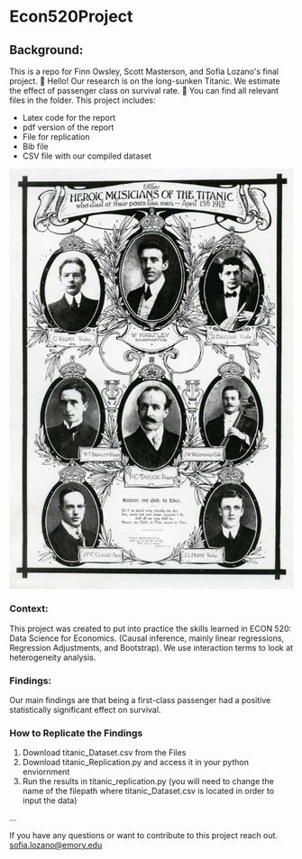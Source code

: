 # Econ520Project
## Background: 
This is a repo for Finn Owsley, Scott Masterson, and Sofia Lozano's final project. :ship: Hello! Our research is on the long-sunken Titanic. We estimate the effect of passenger class on survival rate. :ship: You can find all relevant files in the folder. This project includes: 

- Latex code for the report
- pdf version of the report 
- File for replication
- Bib file
- CSV file with our compiled dataset 

![Alt text](Figures/titanic-musicians_custom-13259031254de7661af92dd1bc1611745848bb27-2.jpg)

### Context: 
This project was created to put into practice the skills learned in ECON 520: Data Science for Economics. (Causal inference, mainly linear regressions, Regression Adjustments, and Bootstrap). 
We use interaction terms to look at heterogeneity analysis. 

### Findings:
Our main findings are that being a first-class passenger had a positive statistically significant effect on survival. 


### How to Replicate the Findings
1. Download titanic_Dataset.csv from the Files
2. Download titanic_Replication.py and access it in your python enviornment
3. Run the results in titanic_replication.py (you will need to change the name of the filepath where titanic_Dataset.csv is located in order to input the data)
   
...

If you have any questions or want to contribute to this project reach out. 
sofia.lozano@emory.edu

